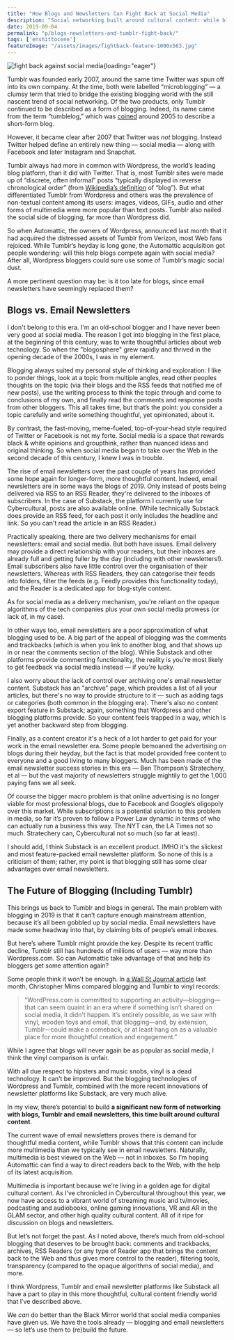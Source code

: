 ```yaml
---
title: "How Blogs and Newsletters Can Fight Back at Social Media"
description: "Social networking built around cultural content: while blogs, Tumblr and email newsletters cannot compete with social media for popular attention, we can build an alternative world with these tools."
date: 2019-09-04
permalink: "p/blogs-newsletters-and-tumblr-fight-back/"
tags: ['enshittocene']
featureImage: "/assets/images/fightback-feature-1000x563.jpg"
---
```


![fight back against social media](/assets/images/fightback-feature-1000x490.jpg){loading="eager"}

Tumblr was founded early 2007, around the same time Twitter was spun off into its own company. At the time, both were labelled “microblogging” — a clumsy term that tried to bridge the existing blogging world with the still nascent trend of social networking. Of the two products, only Tumblr continued to be described as a form of blogging. Indeed, its name came from the term “tumblelog,” which was [coined](https://en.wikipedia.org/wiki/Microblogging) around 2005 to describe a short-form blog. 

However, it became clear after 2007 that Twitter was _not_ blogging. Instead Twitter helped define an entirely new thing — social media — along with Facebook and later Instagram and Snapchat. 

Tumblr always had more in common with Wordpress, the world’s leading blog platform, than it did with Twitter. That is, most Tumblr sites were made up of “discrete, often informal” posts “typically displayed in reverse chronological order” (from [Wikipedia’s definition](https://en.wikipedia.org/wiki/Blog) of “blog”). But what differentiated Tumblr from Wordpress and others was the prevalence of non-textual content among its users: images, videos, GIFs, audio and other forms of multimedia were more popular than text posts. Tumblr also nailed the social side of blogging, far more than Wordpress did. 

So when Automattic, the owners of Wordpress, announced last month that it had acquired the distressed assets of Tumblr from Verizon, most Web fans rejoiced. While Tumblr’s heyday is long gone, the Automattic acquisition got people wondering: will this help blogs compete again with social media? After all, Wordpress bloggers could sure use some of Tumblr’s magic social dust. 

A more pertinent question may be: is it too late for blogs, since email newsletters have seemingly replaced them?

Blogs vs. Email Newsletters
--------------------------

I don't belong to this era. I'm an old-school blogger and I have never been very good at social media. The reason I got into blogging in the first place, at the beginning of this century, was to write thoughtful articles about web technology. So when the "blogosphere" grew rapidly and thrived in the opening decade of the 2000s, I was in my element. 

Blogging always suited my personal style of thinking and exploration: I like to ponder things, look at a topic from multiple angles, read other peoples thoughts on the topic (via their blogs and the RSS feeds that notified me of new posts), use the writing process to think the topic through and come to conclusions of my own, and finally read the comments and response posts from other bloggers. This all takes time, but that’s the point: you consider a topic carefully and write something thoughtful, yet opinionated, about it. 

By contrast, the fast-moving, meme-fueled, top-of-your-head style required of Twitter or Facebook is not my forte. Social media is a space that rewards black & white opinions and groupthink, rather than nuanced ideas and original thinking. So when social media began to take over the Web in the second decade of this century, I knew I was in trouble. 

The rise of email newsletters over the past couple of years has provided some hope again for longer-form, more thoughtful content. Indeed, email newsletters are in some ways the blogs of 2019. Only instead of posts being delivered via RSS to an RSS Reader, they're delivered to the inboxes of subscribers. In the case of Substack, the platform I currently use for Cybercultural, posts are also available online. (While technically Substack does provide an RSS feed, for each post it only includes the headline and link. So you can't read the article in an RSS Reader.) 

Practically speaking, there are two delivery mechanisms for email newsletters: email and social media. But both have issues. Email delivery may provide a direct relationship with your readers, but their inboxes are already full and getting fuller by the day (including with other newsletters!). Email subscribers also have little control over the organisation of their newsletters. Whereas with RSS Readers, they can categorise their feeds into folders, filter the feeds (e.g. Feedly provides this functionality today), and the Reader is a dedicated app for blog-style content. 

As for social media as a delivery mechanism, you're reliant on the opaque algorithms of the tech companies plus your own social media prowess (or lack of, in my case). 

In other ways too, email newsletters are a poor approximation of what blogging used to be. A big part of the appeal of blogging was the comments and trackbacks (which is when you link to another blog, and that shows up in or near the comments section of the blog). While Substack and other platforms provide commenting functionality, the reality is you're most likely to get feedback via social media instead — if you're lucky. 

I also worry about the lack of control over archiving one's email newsletter content. Substack has an "archive" page, which provides a list of all your articles, but there's no way to provide structure to it — such as adding tags or categories (both common in the blogging era). There's also no content export feature in Substack; again, something that Wordpress and other blogging platforms provide. So your content feels trapped in a way, which is yet another backward step from blogging. 

Finally, as a content creator it's a heck of a lot harder to get paid for your work in the email newsletter era. Some people bemoaned the advertising on blogs during their heyday, but the fact is that model provided free content to everyone and a good living to many bloggers. Much has been made of the email newsletter success stories in this era — Ben Thompson’s Stratechery, et al — but the vast majority of newsletters struggle mightily to get the 1,000 paying fans we all seek. 

Of course the bigger macro problem is that online advertising is no longer viable for most professional blogs, due to Facebook and Google’s oligopoly over this market. While subscriptions is a potential solution to this problem in media, so far it’s proven to follow a Power Law dynamic in terms of who can actually run a business this way. The NYT can, the LA Times not so much. Stratechery can, Cybercultural not so much (so far at least). 

I should add, I think Substack is an excellent product. IMHO it's the slickest and most feature-packed email newsletter platform. So none of this is a criticism of them; rather, my point is that blogging still has some clear advantages over email newsletters.

The Future of Blogging (Including Tumblr)
-----------------------------------------

This brings us back to Tumblr and blogs in general. The main problem with blogging in 2019 is that it can’t capture enough mainstream attention, because it’s all been gobbled up by social media. Email newsletters have made some headway into that, by claiming bits of people’s email inboxes. 

But here’s where Tumblr might provide the key. Despite its recent traffic decline, Tumblr still has hundreds of millions of users — way more than Wordpress.com. So can Automattic take advantage of that and help its bloggers get some attention again? 

Some people think it won’t be enough. In [a Wall St Journal article](https://www.wsj.com/articles/tumblr-and-the-end-of-the-eyeballs-are-everything-era-11566014411) last month, Christopher Mims compared blogging and Tumblr to vinyl records:

> “WordPress.com is committed to supporting an activity—blogging—that can seem quaint in an era where if something isn’t shared on social media, it didn’t happen. It’s entirely possible, as we saw with vinyl, wooden toys and email, that blogging—and, by extension, Tumblr—could make a comeback, or at least hang on as a valuable place for more thoughtful creation and engagement.”

While I agree that blogs will never again be as popular as social media, I think the vinyl comparison is unfair. 

With all due respect to hipsters and music snobs, vinyl is a dead technology. It can’t be improved. But the blogging technologies of Wordpress and Tumblr, combined with the more recent innovations of newsletter platforms like Substack, are very much alive. 

In my view, there’s potential to build **a significant new form of networking with blogs, Tumblr and email newsletters, this time built around cultural content**. 

The current wave of email newsletters proves there is demand for thoughtful media content, while Tumblr shows that this content can include more multimedia than we typically see in email newsletters. Naturally, multimedia is best viewed on the Web — not in inboxes. So I’m hoping Automattic can find a way to direct readers back to the Web, with the help of its latest acquisition. 

Multimedia is important because we’re living in a golden age for digital cultural content. As I’ve chronicled in Cybercultural throughout this year, we now have access to a vibrant world of streaming music and tv/movies, podcasting and audiobooks, online gaming innovations, VR and AR in the GLAM sector, and other high quality cultural content. All of it ripe for discussion on blogs and newsletters. 

But let’s not forget the past. As I noted above, there’s much from old-school blogging that deserves to be brought back: comments and trackbacks, archives, RSS Readers (or any type of Reader app that brings the content back to the Web and thus gives more control to the reader), filtering tools, transparency (compared to the opaque algorithms of social media), and more. 

I think Wordpress, Tumblr and email newsletter platforms like Substack all have a part to play in this more thoughtful, cultural content friendly world that I’ve described above. 

We _can_ do better than the Black Mirror world that social media companies have given us. We have the tools already — blogging and email newsletters — so let’s use them to (re)build the future.
